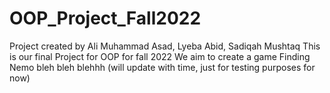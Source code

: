 # OOP_Project_Fall2022
Project created by Ali Muhammad Asad, Lyeba Abid, Sadiqah Mushtaq
This is our final Project for OOP for fall 2022
We aim to create a game Finding Nemo bleh bleh blehhh (will update with time, just for testing purposes for now)
